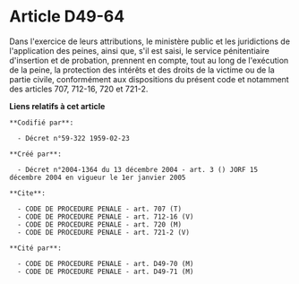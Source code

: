 # Article D49-64

Dans l'exercice de leurs attributions, le ministère public et les juridictions de l'application des peines, ainsi que, s'il
est saisi, le service pénitentiaire d'insertion et de probation, prennent en compte, tout au long de l'exécution de la peine,
la protection des intérêts et des droits de la victime ou de la partie civile, conformément aux dispositions du présent code
et notamment des articles 707, 712-16, 720 et 721-2.

**Liens relatifs à cet article**

	**Codifié par**:

	  - Décret n°59-322 1959-02-23

	**Créé par**:

	  - Décret n°2004-1364 du 13 décembre 2004 - art. 3 () JORF 15 décembre 2004 en vigueur le 1er janvier 2005

	**Cite**:

	  - CODE DE PROCEDURE PENALE - art. 707 (T)
	  - CODE DE PROCEDURE PENALE - art. 712-16 (V)
	  - CODE DE PROCEDURE PENALE - art. 720 (M)
	  - CODE DE PROCEDURE PENALE - art. 721-2 (V)

	**Cité par**:

	  - CODE DE PROCEDURE PENALE - art. D49-70 (M)
	  - CODE DE PROCEDURE PENALE - art. D49-71 (M)

